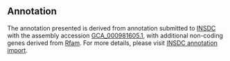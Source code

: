 

Annotation
----------

The annotation presented is derived from annotation submitted to
[INSDC](http://www.insdc.org) with the assembly accession
[GCA\_000981605.1](http://www.ebi.ac.uk/ena/data/view/GCA_000981605.1),
with additional non-coding genes derived from
[Rfam](http://rfam.xfam.org/). For more details, please visit [INSDC
annotation
import](http://ensemblgenomes.org/info/data/insdc_annotation).
